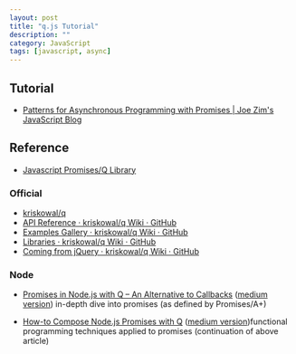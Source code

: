 ```yaml
---
layout: post
title: "q.js Tutorial"
description: ""
category: JavaScript
tags: [javascript, async]
--- 
```


## Tutorial

- [Patterns for Asynchronous Programming with Promises | Joe Zim's JavaScript Blog](http://www.joezimjs.com/javascript/patterns-asynchronous-programming-promises/)

## Reference

- [Javascript Promises/Q Library](http://www.slideshare.net/async_io/javascript-promisesq-library-17206726)

### Official

- [kriskowal/q](https://github.com/kriskowal/q)
- [API Reference · kriskowal/q Wiki · GitHub](https://github.com/kriskowal/q/wiki/API-Reference)
- [Examples Gallery · kriskowal/q Wiki · GitHub](https://github.com/kriskowal/q/wiki/Examples-Gallery)
- [Libraries · kriskowal/q Wiki · GitHub](https://github.com/kriskowal/q/wiki/Libraries)
- [Coming from jQuery · kriskowal/q Wiki · GitHub](https://github.com/kriskowal/q/wiki/Coming-from-jQuery)


### Node

- [Promises in Node.js with Q – An Alternative to Callbacks](http://blog.strongloop.com/promises-in-node-js-with-q-an-alternative-to-callbacks/) ([medium version](https://medium.com/p/22164f4d89e8)) in-depth dive into promises (as defined by Promises/A+)

- [How-to Compose Node.js Promises with Q](http://blog.strongloop.com/how-to-compose-node-js-promises-with-q/) ([medium version](https://medium.com/p/6c06dc12b88b))functional programming techniques applied to promises (continuation of above article)